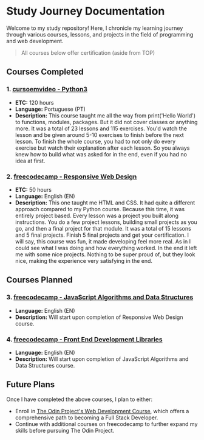 # Study Journey Documentation

Welcome to my study repository! Here, I chronicle my learning journey through various courses, lessons, and projects in the field of programming and web development.
>All courses below offer certification (aside from TOP)

## Courses Completed

### 1. [cursoemvideo - Python3](https://www.cursoemvideo.com/curso/python-3-mundo-1/)
- **ETC:** 120 hours
- **Language:** Portuguese (PT)
- **Description:** This course taught me all the way from print('Hello World') to functions, modules, packages. But it did not cover classes or anything more. It was a total of 23 lessons and 115 exercises. You'd watch the lesson and be given around 5-10 exercises to finish before the next lesson. To finish the whole course, you had to not only do every exercise but watch their explanation after each lesson. So you always knew how to build what was asked for in the end, even if you had no idea at first.

### 2. [freecodecamp - Responsive Web Design](https://www.freecodecamp.org/learn/2022/responsive-web-design/)
- **ETC:** 50 hours
- **Language:** English (EN)
- **Description:** This one taught me HTML and CSS. It had quite a different approach compared to my Python course. Because this time, it was entirely project based. Every lesson was a project you built along instructions. You do a few project lessons, building small projects as you go, and then a final project for that module. It was a total of 15 lessons and 5 final projects. Finish 5 final projects and get your certification. I will say, this course was fun, it made developing feel more real. As in I could see what I was doing and how everything worked. In the end it left me with some nice projects. Nothing to be super proud of, but they look nice, making the experience very satisfying in the end.

## Courses Planned

### 3. [freecodecamp - JavaScript Algorithms and Data Structures](https://www.freecodecamp.org/learn/javascript-algorithms-and-data-structures-v8/)
- **Language:** English (EN)
- **Description:** Will start upon completion of Responsive Web Design course.

### 4. [freecodecamp - Front End Development Libraries](https://www.freecodecamp.org/learn/front-end-development-libraries/)
- **Language:** English (EN)
- **Description:** Will start upon completion of JavaScript Algorithms and Data Structures course.

## Future Plans

Once I have completed the above courses, I plan to either:

- Enroll in [The Odin Project's Web Development Course](https://www.theodinproject.com/paths), which offers a comprehensive path to becoming a Full Stack Developer.
- Continue with additional courses on freecodecamp to further expand my skills before pursuing The Odin Project.
